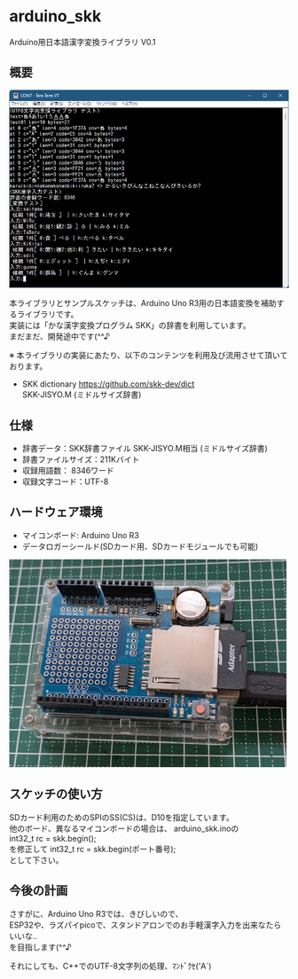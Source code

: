 # arduino_skk

Arduino用日本語漢字変換ライブラリ V0.1  

## 概要
![実行例](./img/term.png)

本ライブラリとサンプルスケッチは、Arduino Uno R3用の日本語変換を補助するライブラリです。  
実装には「かな漢字変換プログラム SKK」の辞書を利用しています。  
まだまだ、開発途中です(^^♪

※ 本ライブラリの実装にあたり、以下のコンテンツを利用及び流用させて頂いております。  
* SKK dictionary https://github.com/skk-dev/dict  
  SKK-JISYO.M (ミドルサイズ辞書)  

## 仕様
* 辞書データ：SKK辞書ファイル SKK-JISYO.M相当 (ミドルサイズ辞書)
* 辞書ファイルサイズ：211Kバイト
* 収録用語数： 8346ワード
* 収録文字コード：UTF-8

## ハードウェア環境
* マイコンボード: Arduino Uno R3
* データロガーシールド(SDカード用、SDカードモジュールでも可能)

![マイコンボード](img/bord.jpg)

## スケッチの使い方

SDカード利用のためのSPIのSS(CS)は、D10を指定しています。  
他のボード、異なるマイコンボードの場合は、
 arduino_skk.inoの  
  int32_t rc = skk.begin();  
を修正して
  int32_t rc = skk.begin(ポート番号);  
として下さい。

## 今後の計画

さすがに、Arduino Uno R3では、きびしいので、  
ESP32や、ラズパイpicoで、スタンドアロンでのお手軽漢字入力を出来なたらいいな..  
を目指します(^^♪  

それにしても、C++でのUTF-8文字列の処理、ﾏﾝﾄﾞｸｾ('A`)  
